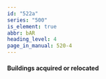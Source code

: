 ```yaml
---
id: "522a"
series: "500"
is_element: true
abbr: bAR
heading_level: 4
page_in_manual: 520-4
---
```


#### Buildings acquired or relocated
